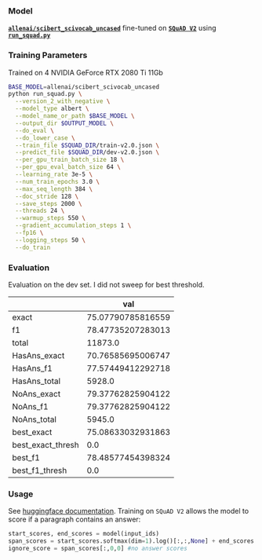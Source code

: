 ### Model
**[`allenai/scibert_scivocab_uncased`](https://huggingface.co/allenai/scibert_scivocab_uncased)** fine-tuned on **[`SQuAD V2`](https://rajpurkar.github.io/SQuAD-explorer/)** using **[`run_squad.py`](https://github.com/huggingface/transformers/blob/master/examples/question-answering/run_squad.py)**

### Training Parameters
Trained on 4 NVIDIA GeForce RTX 2080 Ti 11Gb
```bash
BASE_MODEL=allenai/scibert_scivocab_uncased
python run_squad.py \
  --version_2_with_negative \
  --model_type albert \
  --model_name_or_path $BASE_MODEL \
  --output_dir $OUTPUT_MODEL \
  --do_eval \
  --do_lower_case \
  --train_file $SQUAD_DIR/train-v2.0.json \
  --predict_file $SQUAD_DIR/dev-v2.0.json \
  --per_gpu_train_batch_size 18 \
  --per_gpu_eval_batch_size 64 \
  --learning_rate 3e-5 \
  --num_train_epochs 3.0 \
  --max_seq_length 384 \
  --doc_stride 128 \
  --save_steps 2000 \
  --threads 24 \
  --warmup_steps 550 \
  --gradient_accumulation_steps 1 \
  --fp16 \
  --logging_steps 50 \
  --do_train
```
  
### Evaluation

Evaluation on the dev set. I did not sweep for best threshold.

|                   | val               |
|-------------------|-------------------|
| exact             | 75.07790785816559 |
| f1                | 78.47735207283013 |
| total             | 11873.0           |
| HasAns_exact      | 70.76585695006747 |
| HasAns_f1         | 77.57449412292718 |
| HasAns_total      | 5928.0            |
| NoAns_exact       | 79.37762825904122 |
| NoAns_f1          | 79.37762825904122 |
| NoAns_total       | 5945.0            |
| best_exact        | 75.08633032931863 |
| best_exact_thresh | 0.0               |
| best_f1           | 78.48577454398324 |
| best_f1_thresh    | 0.0               |

### Usage

See [huggingface documentation](https://huggingface.co/transformers/model_doc/bert.html#bertforquestionanswering). Training on `SQuAD V2` allows the model to score if a paragraph contains an answer:
```python
start_scores, end_scores = model(input_ids) 
span_scores = start_scores.softmax(dim=1).log()[:,:,None] + end_scores.softmax(dim=1).log()[:,None,:]
ignore_score = span_scores[:,0,0] #no answer scores
    
```

